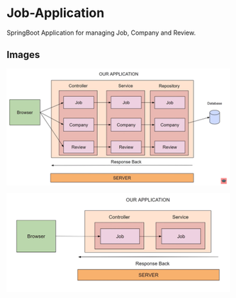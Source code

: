 # Job-Application
SpringBoot Application for managing Job, Company and Review.

## Images

![First Image](\src\main\resources\images\pic-1.png)


![Second Image](\src\main\resources\images\pic-2.png)
